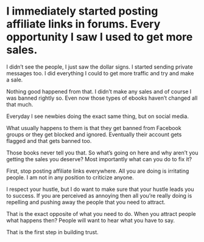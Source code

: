 # I immediately started posting affiliate links in forums. Every opportunity I saw I used to get more sales.

I didn’t see the people, I just saw the dollar signs. I started sending private messages too. I did everything I could to get more traffic and try and make a sale.

Nothing good happened from that. I didn’t make any sales and of course I was banned rightly so. Even now those types of ebooks haven’t changed all that much.

Everyday I see newbies doing the exact same thing, but on social media.

What usually happens to them is that they get banned from Facebook groups or they get blocked and ignored. Eventually their account gets flagged and that gets banned too.

Those books never tell you that. So what’s going on here and why aren’t you getting the sales you deserve? Most importantly what can you do to fix it?

First, stop posting affiliate links everywhere. All you are doing is irritating people. I am not in any position to criticize anyone.

I respect your hustle, but I do want to make sure that your hustle leads you to success. If you are perceived as annoying then all you’re really doing is repelling and pushing away the people that you need to attract.

That is the exact opposite of what you need to do. When you attract people what happens then? People will want to hear what you have to say.

That is the first step in building trust.
